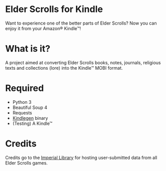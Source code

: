 Elder Scrolls for Kindle
========================

Want to experience one of the better parts of Elder Scrolls? Now you can 
enjoy it from your Amazon® Kindle™!

# What is it?

A project aimed at converting Elder Scrolls books, notes, journals, religious 
texts and collections (lore) into the Kindle™ MOBI format.

# Required

* Python 3
* Beautiful Soup 4
* Requests
* [Kindlegen](https://www.amazon.com/gp/feature.html?docId=1000765211) binary
* (Testing) A Kindle™ 

# Credits

Credits go to the [Imperial Library](http://www.imperial-library.info)
for hosting user-submitted data from all Elder Scrolls games.